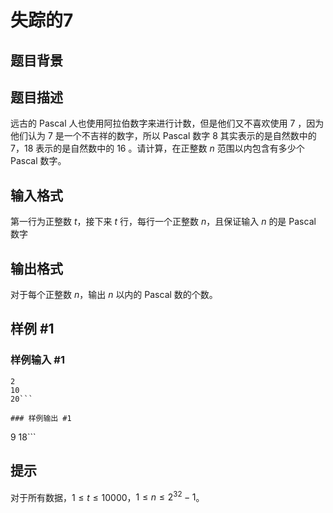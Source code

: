 # 失踪的7

## 题目背景



## 题目描述

远古的 Pascal 人也使用阿拉伯数字来进行计数，但是他们又不喜欢使用 $7$ ，因为他们认为 $7$ 是一个不吉祥的数字，所以 Pascal 数字 $8$ 其实表示的是自然数中的 $7$，$18$ 表示的是自然数中的 $16$ 。请计算，在正整数 $n$ 范围以内包含有多少个 Pascal 数字。


## 输入格式

第一行为正整数 $t$，接下来 $t$ 行，每行一个正整数 $n$，且保证输入 $n$ 的是 Pascal 数字



## 输出格式

对于每个正整数 $n$，输出 $n$ 以内的 Pascal 数的个数。


## 样例 #1

### 样例输入 #1
```
2
10
20```

### 样例输出 #1

```
9
18```

## 提示

对于所有数据，$1 \leq t \leq 10000$，$1 \leq n \leq 2^{32}-1$。

